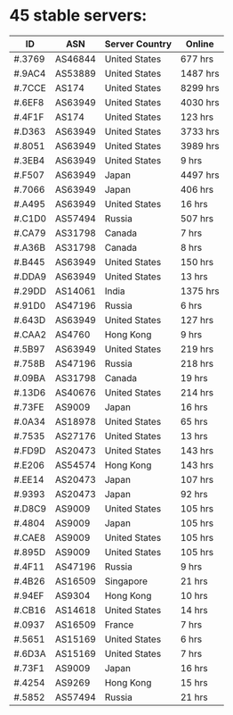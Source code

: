 # 45 stable servers:

| ID | ASN | Server Country | Online |
| ------ | ------ | ------ | ------ |
| #.3769 | AS46844 | United States | 677 hrs |
| #.9AC4 | AS53889 | United States | 1487 hrs |
| #.7CCE | AS174 | United States | 8299 hrs |
| #.6EF8 | AS63949 | United States | 4030 hrs |
| #.4F1F | AS174 | United States | 123 hrs |
| #.D363 | AS63949 | United States | 3733 hrs |
| #.8051 | AS63949 | United States | 3989 hrs |
| #.3EB4 | AS63949 | United States | 9 hrs |
| #.F507 | AS63949 | Japan | 4497 hrs |
| #.7066 | AS63949 | Japan | 406 hrs |
| #.A495 | AS63949 | United States | 16 hrs |
| #.C1D0 | AS57494 | Russia | 507 hrs |
| #.CA79 | AS31798 | Canada | 7 hrs |
| #.A36B | AS31798 | Canada | 8 hrs |
| #.B445 | AS63949 | United States | 150 hrs |
| #.DDA9 | AS63949 | United States | 13 hrs |
| #.29DD | AS14061 | India | 1375 hrs |
| #.91D0 | AS47196 | Russia | 6 hrs |
| #.643D | AS63949 | United States | 127 hrs |
| #.CAA2 | AS4760 | Hong Kong | 9 hrs |
| #.5B97 | AS63949 | United States | 219 hrs |
| #.758B | AS47196 | Russia | 218 hrs |
| #.09BA | AS31798 | Canada | 19 hrs |
| #.13D6 | AS40676 | United States | 214 hrs |
| #.73FE | AS9009 | Japan | 16 hrs |
| #.0A34 | AS18978 | United States | 65 hrs |
| #.7535 | AS27176 | United States | 13 hrs |
| #.FD9D | AS20473 | United States | 143 hrs |
| #.E206 | AS54574 | Hong Kong | 143 hrs |
| #.EE14 | AS20473 | Japan | 107 hrs |
| #.9393 | AS20473 | Japan | 92 hrs |
| #.D8C9 | AS9009 | United States | 105 hrs |
| #.4804 | AS9009 | Japan | 105 hrs |
| #.CAE8 | AS9009 | United States | 105 hrs |
| #.895D | AS9009 | United States | 105 hrs |
| #.4F11 | AS47196 | Russia | 9 hrs |
| #.4B26 | AS16509 | Singapore | 21 hrs |
| #.94EF | AS9304 | Hong Kong | 10 hrs |
| #.CB16 | AS14618 | United States | 14 hrs |
| #.0937 | AS16509 | France | 7 hrs |
| #.5651 | AS15169 | United States | 6 hrs |
| #.6D3A | AS15169 | United States | 7 hrs |
| #.73F1 | AS9009 | Japan | 16 hrs |
| #.4254 | AS9269 | Hong Kong | 15 hrs |
| #.5852 | AS57494 | Russia | 21 hrs |

